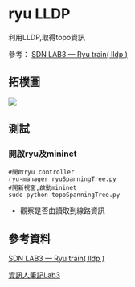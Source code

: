# ryu LLDP
利用LLDP,取得topo資訊

參考： [SDN LAB3 — Ryu train( lldp )](https://medium.com/@kweisamx0322/sdn-lab3-ryu-train-f8fe13b03548)

## 拓樸圖

![](https://i.imgur.com/A230Cze.jpg)

## 測試

### 開啟ryu及mininet
```shell=
#開啟ryu controller
ryu-manager ryuSpanningTree.py
#開新視窗,啟動mininet
sudo python topoSpanningTree.py
```
- 觀察是否由讀取到線路資訊

## 參考資料

[SDN LAB3 — Ryu train( lldp )](https://medium.com/@kweisamx0322/sdn-lab3-ryu-train-f8fe13b03548)

[資訊人筆記Lab3](https://www.kshuang.xyz/doku.php/ccis_lab:sdn:hw3)